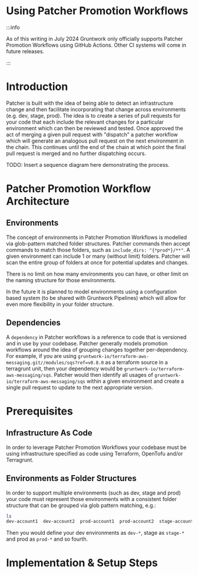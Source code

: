 # Using Patcher Promotion Workflows
:::info

As of this writing in July 2024 Gruntwork only officially supports Patcher Promotion Workflows using GitHub Actions.  Other CI systems will come in future releases.

:::

# Introduction

Patcher is built with the idea of being able to detect an infrastructure change and then facilitate incorporating that change across environments (e.g. dev, stage, prod). The idea is to create a series of pull requests for your code that each include the relevant changes for a particular environment which can then be reviewed and tested.  Once approved the act of merging a given pull request with "dispatch" a patcher workflow which will generate an analogous pull request on the next environment in the chain. This continues until the end of the chain at which point the final pull request is merged and no further dispatching occurs.

TODO: Insert a sequence diagram here demonstrating the process.

# Patcher Promotion Workflow Architecture

## Environments

The concept of environments in Patcher Promotion Workflows is modelled via glob-pattern matched folder structures.  Patcher commands then accept commands to match those folders, such as `include_dirs: "{*prod*}/**"`.  A given environment can include 1 or many (without limit) folders.  Patcher will scan the entire group of folders at once for potential updates and changes.

There is no limit on how many environments you can have, or other limit on the naming structure for those environments.

In the future it is planned to model environments using a configuration based system (to be shared with Gruntwork Pipelines) which will allow for even more flexibility in your folder structure.

## Dependencies

A `dependency` in Patcher workflows is a reference to code that is versioned and in use by your codebase. Patcher generally models promotion workflows around the idea of grouping changes together per-dependency. For example, if you are using `gruntwork-io/terraform-aws-messaging.git//modules/sqs?ref=v0.8.0` as a terraform source in a terragrunt unit, then your dependency would be `gruntwork-io/terraform-aws-messaging/sqs`.  Patcher would then identify all usages of `gruntwork-io/terraform-aws-messaging/sqs` within a given environment and create a single pull request to update to the next appropriate version.

# Prerequisites

## Infrastructure As Code
In order to leverage Patcher Promotion Workflows your codebase must be using infrastructure specified as code using Terraform, OpenTofu and/or Terragrunt.

## Environments as Folder Structures

In order to support multiple environments (such as dev, stage and prod) your code must represent those environments with a consistent folder structure that can be grouped via glob pattern matching, e.g.:
```sh
ls
dev-account1  dev-account2  prod-account1  prod-account2  stage-account1  stage-account2
```

Then you would define your dev environments as `dev-*`, stage as `stage-*` and prod as `prod-*` and so fourth.


# Implementation & Setup Steps